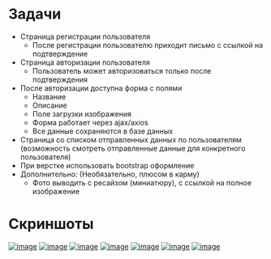 # Задачи
* Страница регистрации пользователя
    * После регистрации пользователю приходит письмо с ссылкой на подтверждение
* Страница авторизации пользователя
    * Пользователь может авторизоваться только после подтверждения
* После авторизации доступна форма с полями
    * Название
    * Описание
    * Поле загрузки изображения
    * Форма работает через ajax/axios
    * Все данные сохраняются в базе данных
* Страница со списком отправленных данных по пользователям (возможность смотреть отправленные данные для конкретного пользователя)
* При верстке использовать bootstrap оформление
* Дополнительно: (Необязательно, плюсом в карму)
    * Фото выводить с ресайзом (миниатюру), с ссылкой на полное изображение

# Скриншоты
<a href="https://ibb.co/1r92Rdg"><img src="https://i.ibb.co/1r92Rdg/image.png" alt="image" border="0"></a> <a href="https://ibb.co/bmLqN7Y"><img src="https://i.ibb.co/bmLqN7Y/image.png" alt="image" border="0"></a> <a href="https://ibb.co/RgHXmMW"><img src="https://i.ibb.co/RgHXmMW/image.png" alt="image" border="0"></a> <a href="https://ibb.co/xqCzf7L"><img src="https://i.ibb.co/xqCzf7L/image.png" alt="image" border="0"></a> <a href="https://ibb.co/2kx3FpC"><img src="https://i.ibb.co/2kx3FpC/image.png" alt="image" border="0"></a> <a href="https://ibb.co/DkS4w8y"><img src="https://i.ibb.co/DkS4w8y/image.png" alt="image" border="0"></a> <a href="https://ibb.co/s5hBJC4"><img src="https://i.ibb.co/s5hBJC4/image.png" alt="image" border="0"></a>
